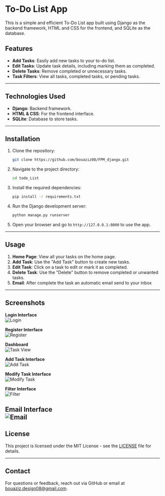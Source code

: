 # **To-Do List App**  

This is a simple and efficient To-Do List app built using Django as the backend framework, HTML and CSS for the frontend, and SQLite as the database.

## **Features**
- **Add Tasks**: Easily add new tasks to your to-do list.
- **Edit Tasks**: Update task details, including marking them as completed.
- **Delete Tasks**: Remove completed or unnecessary tasks.
- **Task Filters**: View all tasks, completed tasks, or pending tasks.

---

## **Technologies Used**
- **Django**: Backend framework.
- **HTML & CSS**: For the frontend interface.
- **SQLite**: Database to store tasks.

---

## **Installation**

1. Clone the repository:
    ```bash
    git clone https://github.com/bouaziz08/FPM_django.git
    ```
2. Navigate to the project directory:
    ```bash
    cd todo_List
    ```
3. Install the required dependencies:
    ```bash
    pip install -r requirements.txt
    ```
4. Run the Django development server:
    ```bash
    python manage.py runserver
    ```
5. Open your browser and go to `http://127.0.0.1:8000` to use the app.

---

## **Usage**

1. **Home Page**: View all your tasks on the home page.
2. **Add Task**: Use the "Add Task" button to create new tasks.
3. **Edit Task**: Click on a task to edit or mark it as completed.
4. **Delete Task**: Use the "Delete" button to remove completed or unwanted tasks.
5. **Email**: After complete the task an automatic email send to your inbox
 
---

## **Screenshots**

**Login Interface**  
![Login](./images/Login.png)

**Register Interface**  
![Register](./images/Register.png)

**Dashboard**  
![Task View](./images/Dachboard.png)

**Add Task Interface**  
![Add Task](./images/creation.png)

**Modify Task Interface**  
![Modify Task](./images/Modify.png)

**Filter Interface**  
![Filter](./images/Search.png)

**Email Interface**  
![Email](./images/Email.png)
---

## **License**
This project is licensed under the MIT License - see the [LICENSE](./LICENSE) file for details.

---

## **Contact**

For questions or feedback, reach out via GitHub or email at [bouaziz.design08@gmail.com](mailto:your.email@example.com).
